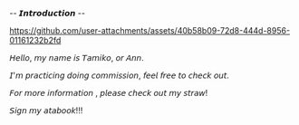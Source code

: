   -- 𝙄𝙣𝙩𝙧𝙤𝙙𝙪𝙘𝙩𝙞𝙤𝙣 --

https://github.com/user-attachments/assets/40b58b09-72d8-444d-8956-01161232b2fd
 
𝘏𝘦𝘭𝘭𝘰, 𝘮𝘺 𝘯𝘢𝘮𝘦 𝘪𝘴 𝘛𝘢𝘮𝘪𝘬𝘰, 𝘰𝘳 𝘈𝘯𝘯.

𝘐'𝘮 𝘱𝘳𝘢𝘤𝘵𝘪𝘤𝘪𝘯𝘨 𝘥𝘰𝘪𝘯𝘨 𝘤𝘰𝘮𝘮𝘪𝘴𝘴𝘪𝘰𝘯, 𝘧𝘦𝘦𝘭 𝘧𝘳𝘦𝘦 𝘵𝘰 𝘤𝘩𝘦𝘤𝘬 𝘰𝘶𝘵.

𝘍𝘰𝘳 𝘮𝘰𝘳𝘦 𝘪𝘯𝘧𝘰𝘳𝘮𝘢𝘵𝘪𝘰𝘯 , 𝘱𝘭𝘦𝘢𝘴𝘦 𝘤𝘩𝘦𝘤𝘬 𝘰𝘶𝘵 𝘮𝘺 𝘴𝘵𝘳𝘢𝘸!

𝘚𝘪𝘨𝘯 𝘮𝘺 𝘢𝘵𝘢𝘣𝘰𝘰𝘬!!!






